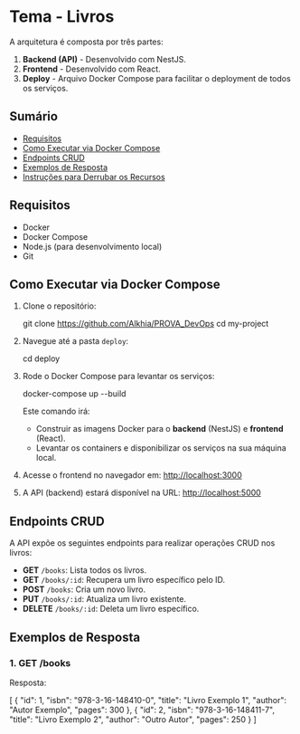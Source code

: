 # Tema - Livros

A arquitetura é composta por três partes:

1. **Backend (API)** - Desenvolvido com NestJS.
2. **Frontend** - Desenvolvido com React.
3. **Deploy** - Arquivo Docker Compose para facilitar o deployment de todos os serviços.

## Sumário

- [Requisitos](#requisitos)
- [Como Executar via Docker Compose](#como-executar-via-docker-compose)
- [Endpoints CRUD](#endpoints-crud)
- [Exemplos de Resposta](#exemplos-de-resposta)
- [Instruções para Derrubar os Recursos](#instruções-para-derrubar-os-recursos)

## Requisitos

- Docker
- Docker Compose
- Node.js (para desenvolvimento local)
- Git

## Como Executar via Docker Compose

1. Clone o repositório:
    
    git clone https://github.com/Alkhia/PROVA_DevOps
    cd my-project
    

2. Navegue até a pasta `deploy`:
    
    cd deploy
    

3. Rode o Docker Compose para levantar os serviços:
    
    docker-compose up --build
    

    Este comando irá:
    - Construir as imagens Docker para o **backend** (NestJS) e **frontend** (React).
    - Levantar os containers e disponibilizar os serviços na sua máquina local.

4. Acesse o frontend no navegador em: [http://localhost:3000](http://localhost:3000)

5. A API (backend) estará disponível na URL: [http://localhost:5000](http://localhost:5000)

## Endpoints CRUD

A API expõe os seguintes endpoints para realizar operações CRUD nos livros:

- **GET** `/books`: Lista todos os livros.
- **GET** `/books/:id`: Recupera um livro específico pelo ID.
- **POST** `/books`: Cria um novo livro.
- **PUT** `/books/:id`: Atualiza um livro existente.
- **DELETE** `/books/:id`: Deleta um livro específico.

## Exemplos de Resposta

### 1. **GET /books**

Resposta:

[
  {
    "id": 1,
    "isbn": "978-3-16-148410-0",
    "title": "Livro Exemplo 1",
    "author": "Autor Exemplo",
    "pages": 300
  },
  {
    "id": 2,
    "isbn": "978-3-16-148411-7",
    "title": "Livro Exemplo 2",
    "author": "Outro Autor",
    "pages": 250
  }
]
